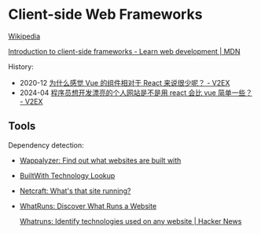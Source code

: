 # Client-side Web Frameworks
[Wikipedia](https://en.wikipedia.org/wiki/Web_framework#Client-side)

[Introduction to client-side frameworks - Learn web development | MDN](https://developer.mozilla.org/en-US/docs/Learn/Tools_and_testing/Client-side_JavaScript_frameworks/Introduction)

History:
- 2020-12 [为什么感觉 Vue 的组件相对于 React 来说很少呢？ - V2EX](https://www.v2ex.com/t/733509)
- 2024-04 [程序员想开发漂亮的个人网站是不是用 react 会比 vue 简单一些？ - V2EX](https://s.v2ex.com/t/1034782)

## Tools
Dependency detection:
- [Wappalyzer: Find out what websites are built with](https://www.wappalyzer.com/)
- [BuiltWith Technology Lookup](https://builtwith.com/)
- [Netcraft: What's that site running?](https://sitereport.netcraft.com/)
- [WhatRuns: Discover What Runs a Website](https://www.whatruns.com/)

  [Whatruns: Identify technologies used on any website | Hacker News](https://news.ycombinator.com/item?id=15098028)